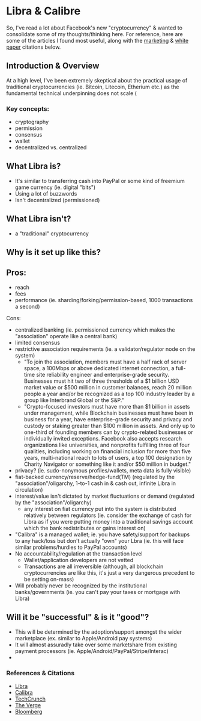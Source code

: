 # Libra & Calibre

So, I've read a lot about Facebook's new "cryptocurrency" & wanted to consolidate some of my thoughts/thinking here. For reference, here are some of the articles I found most useful, along with the [marketing][1] & [white paper][2] citations below.

## Introduction & Overview
At a high level, I've been extremely skeptical about the practical usage of traditional cryptocurrencies (ie. Bitcoin, Litecoin, Etherium etc.) as the fundamental technical underpinning does not scale (

### Key concepts:
- cryptography
- permission
- consensus
- wallet
- decentralized vs. centralized

## What Libra is?
- It's similar to transferring cash into PayPal or some kind of freemium game currency (ie. digital "bits")
- Using a lot of buzzwords
- Isn't decentralized (permissioned)

## What Libra isn't?
- a "traditional" cryptocurrency

## Why is it set up like this?

## Pros:
- reach
- fees
- performance (ie. sharding/forking/permission-based, 1000 transactions a second)

Cons:
- centralized banking (ie. permissioned currency which makes the "association" operate like a central bank)
- limited consensus
- restrictive association requirements (ie. a validator/regulator node on the system)
  - "To join the association, members must have a half rack of server space, a 100Mbps or above dedicated internet connection, a full-time site reliability engineer and enterprise-grade security. Businesses must hit two of three thresholds of a $1 billion USD market value or $500 million in customer balances, reach 20 million people a year and/or be recognized as a top 100 industry leader by a group like Interbrand Global or the S&P."
  - "Crypto-focused investors must have more than $1 billion in assets under management, while Blockchain businesses must have been in business for a year, have enterprise-grade security and privacy and custody or staking greater than $100 million in assets. And only up to one-third of founding members can by crypto-related businesses or individually invited exceptions. Facebook also accepts research organizations like universities, and nonprofits fulfilling three of four qualities, including working on financial inclusion for more than five years, multi-national reach to lots of users, a top 100 designation by Charity Navigator or something like it and/or $50 million in budget."
- privacy? (ie. sudo-nonymous profiles/wallets, meta data is fully visible)
- fiat-backed currency/reserve/hedge-fund(TM) (regulated by the "association"/oligarchy, 1-to-1 cash in & cash out, infinite Libra in circulation)
- interest/value isn't dictated by market fluctuations or demand (regulated by the "association"/oligarchy)
  - any interest on fiat currency put into the system is distributed relatively between regulators (ie. consider the exchange of cash for Libra as if you were putting money into a traditional savings account which the bank redistributes or gains interest on)
- "Calibra" is a managed wallet; ie. you have safety/support for backups to any hack/loss but don't actually "own" your Lbra (ie. this will face similar problems/hurdles to PayPal accounts)
- No accountability/regulation at the transaction level
  - Wallet/application developers are not vetted
  - Transactions are all irreversible  (although, all blockchain cryptocurrencies are like this, it's just a very dangerous precedent to be setting on-mass)
- Will probably never be recognized by the institutional banks/governments (ie. you can't pay your taxes or mortgage with Libra)

## Will it be "successful" & is it "good"?
- This will be determined by the adoption/support amongst the wider marketplace (ex. similar to Apple/Android pay systems)
- It will almost assuradly take over some marketshare from existing payment processors (ie. Apple/Android/PayPal/Stripe/Interac)
-

### References & Citations
- [Libra][1]
- [Calibra][2]
- [TechCrunch][3]
- [The Verge][4]
- [Bloomberg][5]

[1]: https://libra.org/
[2]: https://calibra.com/
[3]: https://techcrunch.com/2019/06/18/facebook-libra/
[4]: https://www.theverge.com/2019/6/26/18716326/facebook-libra-cryptocurrency-blockchain-irs-starbucks
[5]: https://www.bloomberg.com/news/articles/2019-06-18/better-than-bitcoin-facebook-unveils-libra-cryptocurrency
